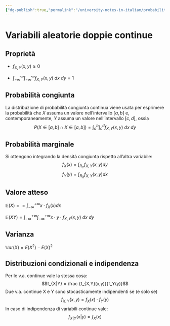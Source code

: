 ```yaml
---
{"dg-publish":true,"permalink":"/university-notes-in-italian/probabilita-e-statistica/teoria/variabili-aleatorie-doppie-continue/"}
---
```


# Variabili aleatorie doppie continue
## Proprietà
- $f_{X,Y}(x,y) \geq 0$

- $\int_{-\infty}^{\infty} \int_{-\infty}^{\infty} f_{X, Y}(x, y) \ dx \ dy = 1$

## Probabilità congiunta 
La distribuzione di probabilità congiunta continua viene usata per esprimere la probabilità che $X$ assuma un valore nell’intervallo $[a,b]$ e, contemporaneamente, $Y$ assuma un valore nell’intervallo $[c,d]$, ossia
$$P(X \in [a,b] \cap X \in [a,b]) = \int_{a}^{b} \int_{c}^{d} f_{X, Y}(x, y) \ dx \ dy$$

## Probabilità marginale
Si ottengono integrando la densità congiunta rispetto all’altra variabile:
$$f_X(x) =\int_{R_Y} f_{X,Y}(x,y) dy$$
$$f_Y(y) =\int_{R_X} f_{X,Y}(x,y) dx$$

## Valore atteso 
$\mathbb{E}(X) = = \int_{-\infty}^{+\infty} x\cdot f_X(x) dx$

$\mathbb{E}(XY) = \int_{-\infty}^{+\infty} \int_{-\infty}^{+\infty} x \cdot y \cdot f_{X,Y}(x,y) \ dx \ dy$

## Varianza
$\mathbb Var(X) = E(X^2) - E(X)^2$

## Distribuzioni condizionali e indipendenza
Per le v.a. continue vale la stessa cosa:
$$f_{X|Y} = \frac {f_{X,Y}(x,y)}{f_Y(y)}$$
Due v.a. continue X e Y sono stocasticamente indipendenti se (e solo se)
$$f_{X,Y}(x,y) = f_X(x) \cdot f_Y(y)$$
In caso di indipendenza di variabili continue vale:
$$f_{X|Y}(x|y) = f_X(x)$$